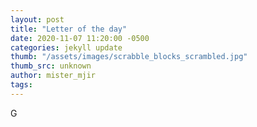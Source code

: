 ```yaml
---
layout: post
title: "Letter of the day"
date: 2020-11-07 11:20:00 -0500
categories: jekyll update
thumb: "/assets/images/scrabble_blocks_scrambled.jpg"
thumb_src: unknown
author: mister_mjir
tags:
---
```

G
